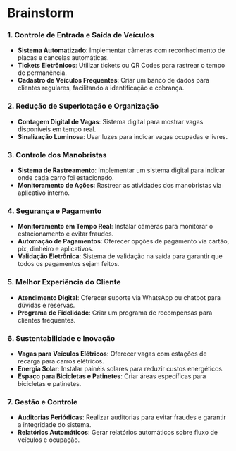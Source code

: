 # Brainstorm

### 1. Controle de Entrada e Saída de Veículos
- **Sistema Automatizado**: Implementar câmeras com reconhecimento de placas e cancelas automáticas.
- **Tickets Eletrônicos**: Utilizar tickets ou QR Codes para rastrear o tempo de permanência.
- **Cadastro de Veículos Frequentes**: Criar um banco de dados para clientes regulares, facilitando a identificação e cobrança.

### 2. Redução de Superlotação e Organização
- **Contagem Digital de Vagas**: Sistema digital para mostrar vagas disponíveis em tempo real.
- **Sinalização Luminosa**: Usar luzes para indicar vagas ocupadas e livres.


### 3. Controle dos Manobristas
- **Sistema de Rastreamento**: Implementar um sistema digital para indicar onde cada carro foi estacionado.
- **Monitoramento de Ações**: Rastrear as atividades dos manobristas via aplicativo interno.


### 4. Segurança e Pagamento
- **Monitoramento em Tempo Real**: Instalar câmeras para monitorar o estacionamento e evitar fraudes.
- **Automação de Pagamentos**: Oferecer opções de pagamento via cartão, pix, dinheiro e aplicativos.
- **Validação Eletrônica**: Sistema de validação na saída para garantir que todos os pagamentos sejam feitos.


### 5. Melhor Experiência do Cliente
- **Atendimento Digital**: Oferecer suporte via WhatsApp ou chatbot para dúvidas e reservas.
- **Programa de Fidelidade**: Criar um programa de recompensas para clientes frequentes.


### 6. Sustentabilidade e Inovação
- **Vagas para Veículos Elétricos**: Oferecer vagas com estações de recarga para carros elétricos.
- **Energia Solar**: Instalar painéis solares para reduzir custos energéticos.
- **Espaço para Bicicletas e Patinetes**: Criar áreas específicas para bicicletas e patinetes.


### 7. Gestão e Controle
- **Auditorias Periódicas**: Realizar auditorias para evitar fraudes e garantir a integridade do sistema.
- **Relatórios Automáticos**: Gerar relatórios automáticos sobre fluxo de veículos e ocupação.

